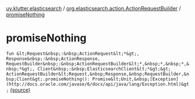 [uy.klutter.elasticsearch](../index.md) / [org.elasticsearch.action.ActionRequestBuilder](index.md) / [promiseNothing](.)


# promiseNothing

`fun &lt;Request&nbsp;:&nbsp;ActionRequest&lt;*&gt;, Response&nbsp;:&nbsp;ActionResponse, RequestBuilder&nbsp;:&nbsp;ActionRequestBuilder&lt;*,&nbsp;*,&nbsp;*,&nbsp;*&gt;, Client&nbsp;:&nbsp;ElasticsearchClient&lt;*&gt;&gt; ActionRequestBuilder&lt;Request,&nbsp;Response,&nbsp;RequestBuilder,&nbsp;Client&gt;.promiseNothing(): Promise&lt;Unit,&nbsp;[Exception](http://docs.oracle.com/javase/6/docs/api/java/lang/Exception.html)&gt;` [(source)](https://github.com/kohesive/klutter/blob/master/elasticsearch-jdk7/src/main/kotlin/uy/klutter/elasticsearch/Kovenant.kt#L51)


